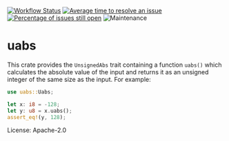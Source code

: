 [![Workflow Status](https://github.com/enarx/uabs/workflows/test/badge.svg)](https://github.com/enarx/uabs/actions?query=workflow%3A%22test%22)
[![Average time to resolve an issue](https://isitmaintained.com/badge/resolution/enarx/uabs.svg)](https://isitmaintained.com/project/enarx/uabs "Average time to resolve an issue")
[![Percentage of issues still open](https://isitmaintained.com/badge/open/enarx/uabs.svg)](https://isitmaintained.com/project/enarx/uabs "Percentage of issues still open")
![Maintenance](https://img.shields.io/badge/maintenance-activly--developed-brightgreen.svg)

# uabs

This crate provides the `UnsignedAbs` trait containing a function `uabs()`
which calculates the absolute value of the input and returns it as an
unsigned integer of the same size as the input. For example:

```rust
use uabs::Uabs;

let x: i8 = -128;
let y: u8 = x.uabs();
assert_eq!(y, 128);
```

License: Apache-2.0
